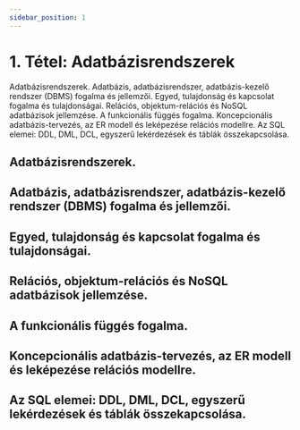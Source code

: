 ```yaml
---
sidebar_position: 1
---
```


# 1. Tétel: Adatbázisrendszerek

Adatbázisrendszerek. Adatbázis, adatbázisrendszer, adatbázis-kezelő rendszer (DBMS) fogalma és jellemzői. Egyed, tulajdonság és kapcsolat fogalma és tulajdonságai. Relációs, objektum-relációs és NoSQL adatbázisok jellemzése. A funkcionális függés fogalma. Koncepcionális adatbázis-tervezés, az ER modell és leképezése relációs modellre. Az SQL elemei: DDL, DML, DCL, egyszerű lekérdezések és táblák összekapcsolása.

## Adatbázisrendszerek.

## Adatbázis, adatbázisrendszer, adatbázis-kezelő rendszer (DBMS) fogalma és jellemzői.

## Egyed, tulajdonság és kapcsolat fogalma és tulajdonságai.

## Relációs, objektum-relációs és NoSQL adatbázisok jellemzése.

## A funkcionális függés fogalma.

## Koncepcionális adatbázis-tervezés, az ER modell és leképezése relációs modellre.

## Az SQL elemei: DDL, DML, DCL, egyszerű lekérdezések és táblák összekapcsolása.
